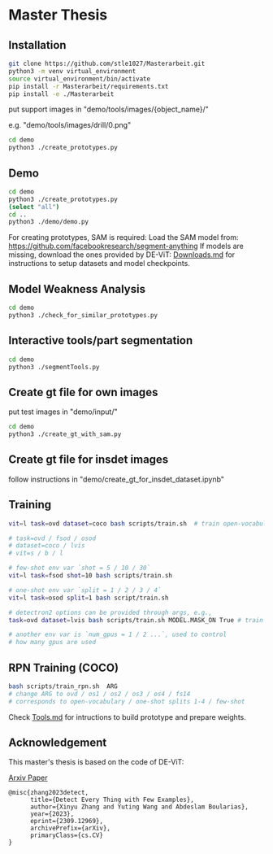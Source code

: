 # Master Thesis

## Installation

```bash
git clone https://github.com/stle1027/Masterarbeit.git
python3 -m venv virtual_environment
source virtual_environment/bin/activate
pip install -r Masterarbeit/requirements.txt
pip install -e ./Masterarbeit
```

put support images in "demo/tools/images/{object_name}/"

e.g. "demo/tools/images/drill/0.png"
```bash
cd demo
python3 ./create_prototypes.py
```

## Demo

```bash
cd demo
python3 ./create_prototypes.py
(select "all")
cd ..
python3 ./demo/demo.py
```

For creating prototypes, SAM is required:
      Load the SAM model from: https://github.com/facebookresearch/segment-anything
If models are missing, download the ones provided by DE-ViT:
[Downloads.md](Downloads.md) for instructions to setup datasets and model checkpoints.

## Model Weakness Analysis
```bash
cd demo
python3 ./check_for_similar_prototypes.py
```

## Interactive tools/part segmentation
```bash
cd demo
python3 ./segmentTools.py
```

## Create gt file for own images
put test images in "demo/input/"
```bash
cd demo
python3 ./create_gt_with_sam.py
```

## Create gt file for insdet images
follow instructions in "demo/create_gt_for_insdet_dataset.ipynb"


## Training 

```bash
vit=l task=ovd dataset=coco bash scripts/train.sh  # train open-vocabulary COCO with ViT-L

# task=ovd / fsod / osod
# dataset=coco / lvis
# vit=s / b / l

# few-shot env var `shot = 5 / 10 / 30`
vit=l task=fsod shot=10 bash scripts/train.sh 

# one-shot env var `split = 1 / 2 / 3 / 4`
vit=l task=osod split=1 bash script/train.sh

# detectron2 options can be provided through args, e.g.,
task=ovd dataset=lvis bash scripts/train.sh MODEL.MASK_ON True # train lvis with mask head

# another env var is `num_gpus = 1 / 2 ...`, used to control
# how many gpus are used
```

## RPN Training (COCO)

```bash
bash scripts/train_rpn.sh  ARG
# change ARG to ovd / os1 / os2 / os3 / os4 / fs14
# corresponds to open-vocabulary / one-shot splits 1-4 / few-shot
```

Check [Tools.md](Tools.md) for intructions to build prototype and prepare weights.

## Acknowledgement
This master's thesis is based on the code of DE-ViT:

[Arxiv Paper](https://arxiv.org/abs/2309.12969)
```
@misc{zhang2023detect,
      title={Detect Every Thing with Few Examples}, 
      author={Xinyu Zhang and Yuting Wang and Abdeslam Boularias},
      year={2023},
      eprint={2309.12969},
      archivePrefix={arXiv},
      primaryClass={cs.CV}
}
```



